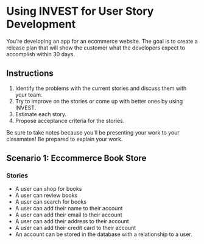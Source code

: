 
# Using INVEST for User Story Development

You’re developing an app for an ecommerce website. The goal is to create a release plan that will show the customer what the developers expect to accomplish within 30 days.

## Instructions

1. Identify the problems with the current stories and discuss them with your team. 
2. Try to improve on the stories or come up with better ones by using INVEST.
3. Estimate each story.
4. Propose acceptance criteria for the stories.

Be sure to take notes because you'll be presenting your work to your classmates! Be prepared to explain your work.

## Scenario 1: Eccommerce Book Store

### Stories

- A user can shop for books
- A user can review books
- A user can search for books
- A user can add their name to their account
- A user can add their email to their account
- A user can add their address to their account
- A user can add their credit card to their account
- An account can be stored in the database with a relationship to a user.
